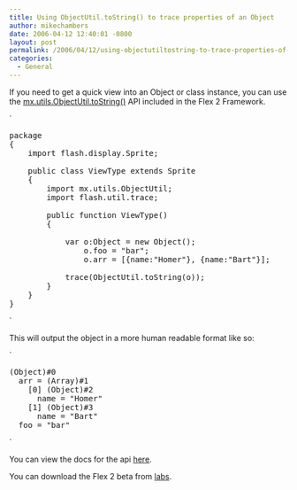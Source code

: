 ```yaml
---
title: Using ObjectUtil.toString() to trace properties of an Object
author: mikechambers
date: 2006-04-12 12:40:01 -0800
layout: post
permalink: /2006/04/12/using-objectutiltostring-to-trace-properties-of-an-object/
categories:
  - General
---
```



If you need to get a quick view into an Object or class instance, you can use the [mx.utils.ObjectUtil.toString()][1] API included in the Flex 2 Framework.  
<!--more-->

  
`
<pre>package
{
	import flash.display.Sprite;
	
	public class ViewType extends Sprite
	{
		import mx.utils.ObjectUtil;
		import flash.util.trace;
		
		public function ViewType()
		{
			
			var o:Object = new Object();
				o.foo = "bar";
				o.arr = [{name:"Homer"}, {name:"Bart"}];

			trace(ObjectUtil.toString(o));
		}
	}
}</pre>
<p>`

This will output the object in a more human readable format like so:

`
<pre>(Object)#0
  arr = (Array)#1
    [0] (Object)#2
      name = "Homer"
    [1] (Object)#3
      name = "Bart"
  foo = "bar"
</pre>
<p>`

You can view the docs for the api [here][1].

You can download the Flex 2 beta from [labs][2].

 [1]: http://livedocs.macromedia.com/labs/1/flex/langref/mx/utils/ObjectUtil.html#toString()
 [2]: http://www.macromedia.com/go/labs_flex2_downloads